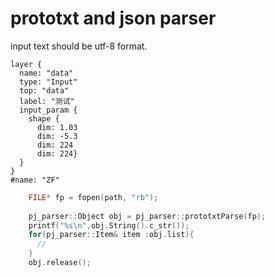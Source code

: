 # prototxt and json parser

input text should be utf-8 format.

``` 
layer {
  name: "data"
  type: "Input"
  top: "data"
  label: "测试"
  input_param {
    shape {
      dim: 1.03
      dim: -5.3
      dim: 224
      dim: 224}
  }
}
#name: "ZF"

```

```C++
    FILE* fp = fopen(path, "rb");   
   
    pj_parser::Object obj = pj_parser::prototxtParse(fp);
    printf("%s\n",obj.String().c_str());
    for(pj_parser::Item& item :obj.list){
      //
    }
    obj.release();
```